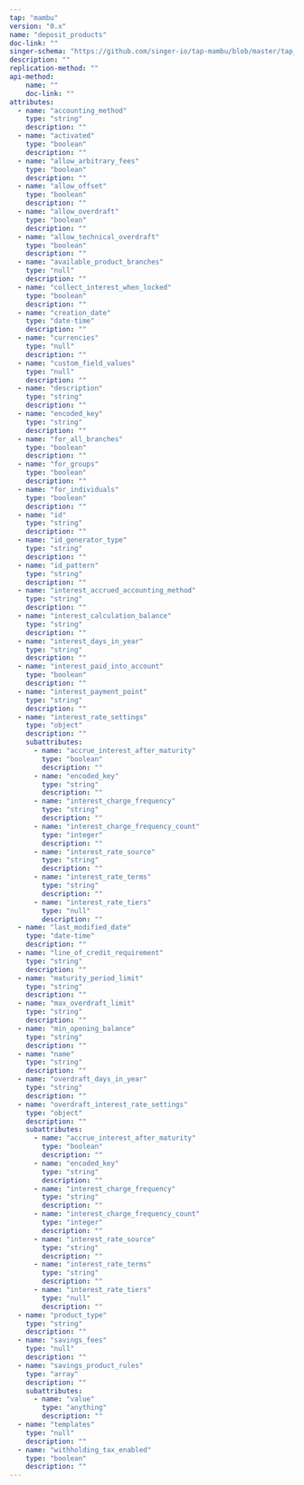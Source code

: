 ```yaml
---
tap: "mambu"
version: "0.x"
name: "deposit_products"
doc-link: ""
singer-schema: "https://github.com/singer-io/tap-mambu/blob/master/tap_mambu/schemas/deposit_products.json"
description: ""
replication-method: ""
api-method:
    name: ""
    doc-link: ""
attributes:
  - name: "accounting_method"
    type: "string"
    description: ""
  - name: "activated"
    type: "boolean"
    description: ""
  - name: "allow_arbitrary_fees"
    type: "boolean"
    description: ""
  - name: "allow_offset"
    type: "boolean"
    description: ""
  - name: "allow_overdraft"
    type: "boolean"
    description: ""
  - name: "allow_technical_overdraft"
    type: "boolean"
    description: ""
  - name: "available_product_branches"
    type: "null"
    description: ""
  - name: "collect_interest_when_locked"
    type: "boolean"
    description: ""
  - name: "creation_date"
    type: "date-time"
    description: ""
  - name: "currencies"
    type: "null"
    description: ""
  - name: "custom_field_values"
    type: "null"
    description: ""
  - name: "description"
    type: "string"
    description: ""
  - name: "encoded_key"
    type: "string"
    description: ""
  - name: "for_all_branches"
    type: "boolean"
    description: ""
  - name: "for_groups"
    type: "boolean"
    description: ""
  - name: "for_individuals"
    type: "boolean"
    description: ""
  - name: "id"
    type: "string"
    description: ""
  - name: "id_generator_type"
    type: "string"
    description: ""
  - name: "id_pattern"
    type: "string"
    description: ""
  - name: "interest_accrued_accounting_method"
    type: "string"
    description: ""
  - name: "interest_calculation_balance"
    type: "string"
    description: ""
  - name: "interest_days_in_year"
    type: "string"
    description: ""
  - name: "interest_paid_into_account"
    type: "boolean"
    description: ""
  - name: "interest_payment_point"
    type: "string"
    description: ""
  - name: "interest_rate_settings"
    type: "object"
    description: ""
    subattributes:
      - name: "accrue_interest_after_maturity"
        type: "boolean"
        description: ""
      - name: "encoded_key"
        type: "string"
        description: ""
      - name: "interest_charge_frequency"
        type: "string"
        description: ""
      - name: "interest_charge_frequency_count"
        type: "integer"
        description: ""
      - name: "interest_rate_source"
        type: "string"
        description: ""
      - name: "interest_rate_terms"
        type: "string"
        description: ""
      - name: "interest_rate_tiers"
        type: "null"
        description: ""
  - name: "last_modified_date"
    type: "date-time"
    description: ""
  - name: "line_of_credit_requirement"
    type: "string"
    description: ""
  - name: "maturity_period_limit"
    type: "string"
    description: ""
  - name: "max_overdraft_limit"
    type: "string"
    description: ""
  - name: "min_opening_balance"
    type: "string"
    description: ""
  - name: "name"
    type: "string"
    description: ""
  - name: "overdraft_days_in_year"
    type: "string"
    description: ""
  - name: "overdraft_interest_rate_settings"
    type: "object"
    description: ""
    subattributes:
      - name: "accrue_interest_after_maturity"
        type: "boolean"
        description: ""
      - name: "encoded_key"
        type: "string"
        description: ""
      - name: "interest_charge_frequency"
        type: "string"
        description: ""
      - name: "interest_charge_frequency_count"
        type: "integer"
        description: ""
      - name: "interest_rate_source"
        type: "string"
        description: ""
      - name: "interest_rate_terms"
        type: "string"
        description: ""
      - name: "interest_rate_tiers"
        type: "null"
        description: ""
  - name: "product_type"
    type: "string"
    description: ""
  - name: "savings_fees"
    type: "null"
    description: ""
  - name: "savings_product_rules"
    type: "array"
    description: ""
    subattributes:
      - name: "value"
        type: "anything"
        description: ""
  - name: "templates"
    type: "null"
    description: ""
  - name: "withholding_tax_enabled"
    type: "boolean"
    description: ""
---
```

